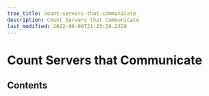 ```yaml
---
tree_title: count-servers-that-communicate
description: Count Servers that Communicate
last_modified: 2022-06-09T21:23:28.2328
---
```


# Count Servers that Communicate

## Contents
